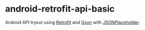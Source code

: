 # android-retrofit-api-basic
Android API tryout using [Retrofit](https://square.github.io/retrofit/) and [Gson](https://github.com/google/gson) with [JSONPlaceholder](https://jsonplaceholder.typicode.com/).
